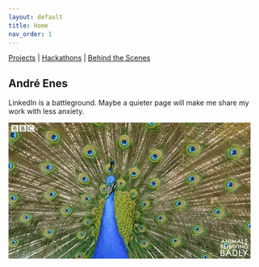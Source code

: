 ```yaml
---
layout: default
title: Home
nav_order: 1
---
```


[Projects](projects.md) | [Hackathons](hackathons.md) | [Behind the Scenes](bts.md)

## André Enes

LinkedIn is a battleground. Maybe a quieter page will make me share my work with less anxiety.

![Pavão](/images/index/peacock.webp)
